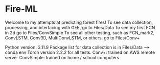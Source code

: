 # Fire-ML
Welcome to my attempts at predicting forest fires!
To see data collection, processing, and interfacing with GEE, go to Files/Data
To see my first FCN in 2d go to Files/ConvSimple
To see all other testing, such as FCN_mark2, ConvLSTM, Conv3D, MultiConvLSTM, or others: go to Files/Conv+


Python version: 3.11.9
Package list for data collection is in Files/Data --> conda env
Torch version 2.2.2 for all tests.
Conv+: trained on AWS remote server
ConvSimple: trained on home / school computers

